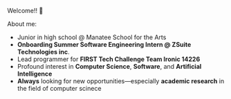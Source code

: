 Welcome!! 👋

 About me:
  - Junior in high school @ Manatee School for the Arts
  - **Onboarding Summer Software Engineering Intern @ ZSuite Technologies inc**.
  - Lead programmer for **FIRST Tech Challenge Team Ironic 14226**
  - Profound interest in **Computer Science**, **Software**, and **Artificial Intelligence**
  - **Always** looking for new opportunities—especially **academic research** in the field of computer scinece
  
<!--
**harounathiam2005/harounathiam2005** is a ✨ _special_ ✨ repository because its `README.md` (this file) appears on your GitHub profile.

Here are some ideas to get you started:

- 🔭 I’m currently working on ...
- 🌱 I’m currently learning ...
- 👯 I’m looking to collaborate on ...
- 🤔 I’m looking for help with ...
- 💬 Ask me about ...
- 📫 How to reach me: ...
- 😄 Pronouns: ...
- ⚡ Fun fact: ...
-->
